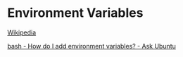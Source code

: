 # Environment Variables
[Wikipedia](https://en.wikipedia.org/wiki/Environment_variable)

[bash - How do I add environment variables? - Ask Ubuntu](https://askubuntu.com/questions/58814/how-do-i-add-environment-variables)